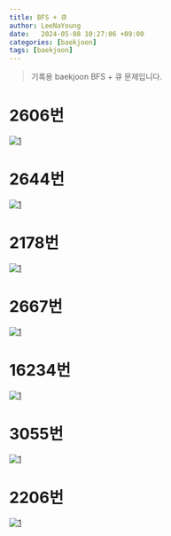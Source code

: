 ```yaml
---
title: BFS + 큐
author: LeeNaYoung
date:   2024-05-08 10:27:06 +09:00
categories: [baekjoon]
tags: [baekjoon]
---
```


> 기록용 baekjoon BFS + 큐 문제입니다.

# 2606번
<a  href="https://github.com/LeeNaYoung240/LeeNaYoung240.github.io/assets/107848521/e4c508fd-c014-4e7d-b520-479f6c6e8c41"  class="popup img-link"><img  src="https://github.com/LeeNaYoung240/LeeNaYoung240.github.io/assets/107848521/e4c508fd-c014-4e7d-b520-479f6c6e8c41"  alt="1"  loading="lazy"></a>  

# 2644번
<a  href="https://github.com/LeeNaYoung240/LeeNaYoung240.github.io/assets/107848521/c3cb5757-81e7-4ad9-9707-ebc4856b8122"  class="popup img-link"><img  src="https://github.com/LeeNaYoung240/LeeNaYoung240.github.io/assets/107848521/c3cb5757-81e7-4ad9-9707-ebc4856b8122"  alt="1"  loading="lazy"></a>  

# 2178번
<a  href="https://github.com/LeeNaYoung240/LeeNaYoung240.github.io/assets/107848521/1b211899-c70f-4b77-b0ab-4084aeefea38"  class="popup img-link"><img  src="https://github.com/LeeNaYoung240/LeeNaYoung240.github.io/assets/107848521/1b211899-c70f-4b77-b0ab-4084aeefea38"  alt="1"  loading="lazy"></a>  

# 2667번
<a  href="https://github.com/LeeNaYoung240/LeeNaYoung240.github.io/assets/107848521/f2f774e9-d819-4ce4-8b91-f4346e8ca2a2"  class="popup img-link"><img  src="https://github.com/LeeNaYoung240/LeeNaYoung240.github.io/assets/107848521/f2f774e9-d819-4ce4-8b91-f4346e8ca2a2"  alt="1"  loading="lazy"></a>  

# 16234번
<a  href="https://github.com/LeeNaYoung240/LeeNaYoung240.github.io/assets/107848521/cda88cad-367d-4fa1-b258-c0103f4a772f"  class="popup img-link"><img  src="https://github.com/LeeNaYoung240/LeeNaYoung240.github.io/assets/107848521/cda88cad-367d-4fa1-b258-c0103f4a772f"  alt="1"  loading="lazy"></a>  

# 3055번
<a  href="https://github.com/LeeNaYoung240/LeeNaYoung240.github.io/assets/107848521/d8041739-4c7c-4713-a0a6-d9fa8cc34cb6"  class="popup img-link"><img  src="https://github.com/LeeNaYoung240/LeeNaYoung240.github.io/assets/107848521/d8041739-4c7c-4713-a0a6-d9fa8cc34cb6"  alt="1"  loading="lazy"></a>  

# 2206번
<a  href="https://github.com/LeeNaYoung240/LeeNaYoung240.github.io/assets/107848521/5c842963-d209-42f7-851e-368e031aa6c2"  class="popup img-link"><img  src="https://github.com/LeeNaYoung240/LeeNaYoung240.github.io/assets/107848521/5c842963-d209-42f7-851e-368e031aa6c2"  alt="1"  loading="lazy"></a>  

